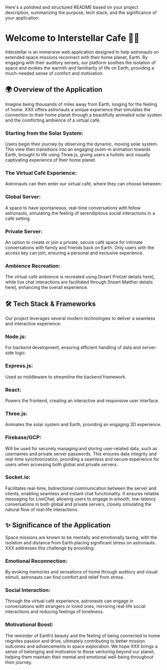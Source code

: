 
Here's a polished and structured README based on your project description, summarizing the purpose, tech stack, and the significance of your application:

# Welcome to Interstellar Cafe 🌌🚀

Interstellar is an immersive web application designed to help astronauts on extended space missions reconnect with their home planet, Earth. By engaging with their auditory senses, our platform soothes the isolation of space and evokes the warmth and familiarity of life on Earth, providing a much-needed sense of comfort and motivation.

## 🌍 Overview of the Application

Imagine being thousands of miles away from Earth, longing for the feeling of home. XXX offers astronauts a unique experience that simulates the connection to their home planet through a beautifully animated solar system and the comforting ambience of a virtual café.

### Starting from the Solar System:

Users begin their journey by observing the dynamic, moving solar system. This view then transitions into an engaging zoom-in animation towards Earth, brought to life using Three.js, giving users a holistic and visually captivating experience of their home planet.

### The Virtual Café Experience:

Astronauts can then enter our virtual café, where they can choose between:

### Global Server:
A space to have spontaneous, real-time conversations with fellow astronauts, simulating the feeling of serendipitous social interactions in a café setting.
### Private Server: 
An option to create or join a private, secure café space for intimate conversations with family and friends back on Earth. Only users with the access key can join, ensuring a personal and exclusive experience.
### Ambience Recreation:

The virtual café ambience is recreated using [Insert Pretzel details here], while live chat interactions are facilitated through [Insert Matther details here], enhancing the overall experience.

## 🛠️ Tech Stack & Frameworks
Our project leverages several modern technologies to deliver a seamless and interactive experience:

### Node.js: 
For backend development, ensuring efficient handling of data and server-side logic.
### Express.js:
Used as middleware to streamline the backend framework.
### React: 
Powers the frontend, creating an interactive and responsive user interface.
### Three.js: 
Animates the solar system and Earth, providing an engaging 3D experience.
### Firebase/GCP: 
Will be used for securely managing and storing user-related data, such as usernames and private server passwords. This ensures data integrity and real-time synchronization, providing a seamless and secure experience for users when accessing both global and private servers.
### Socket.io: 
Facilitates real-time, bidirectional communication between the server and clients, enabling seamless and instant chat functionality. It ensures reliable messaging for LiveChat, allowing users to engage in smooth, low-latency conversations in both global and private servers, closely simulating the natural flow of real-life interactions.



## ✨ Significance of the Application
Space missions are known to be mentally and emotionally taxing, with the isolation and distance from Earth placing significant stress on astronauts. XXX addresses this challenge by providing:

### Emotional Reconnection: 
By evoking memories and sensations of home through auditory and visual stimuli, astronauts can find comfort and relief from stress.
### Social Interaction: 
Through the virtual café experience, astronauts can engage in conversations with strangers or loved ones, mirroring real-life social interactions and reducing feelings of loneliness.
### Motivational Boost: 
The reminder of Earth’s beauty and the feeling of being connected to home reignites passion and drive, ultimately contributing to better mission outcomes and advancements in space exploration.
We hope XXX brings a sense of belonging and motivation to those venturing beyond our planet, helping them maintain their mental and emotional well-being throughout their journey.

